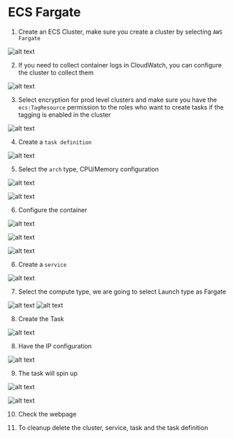 # ECS Fargate

1. Create an ECS Cluster, make sure you create a cluster by selecting `AWS Fargate`

![alt text](images/fargate-1.png)

2. If you need to collect container logs in CloudWatch, you can configure the cluster to collect them


![alt text](images/fargate-2.png)

3. Select encryption for prod level clusters and make sure you have the `ecs:TagResource` permission to the roles who want to create tasks if the tagging is enabled in the cluster


![alt text](images/fargate-3.png)


4. Create a `task definition`

![alt text](images/fargate-4.png)

5. Select the `arch` type, CPU/Memory configuration

![alt text](images/fargate-5.png)


![alt text](images/fargate-6.png)

6. Configure the container

![alt text](images/fargate-7.png)

![alt text](images/fargate-8.png)

![alt text](images/fargate-9.png)

6. Create a `service`

![alt text](images/fargate-10.png)

7. Select the compute type, we are going to select Launch type as Fargate

![alt text](images/fargate-11.png)
![alt text](images/fargate-12.png)


8. Create the Task

![alt text](images/fargate-13.png)

8. Have the IP configuration

![alt text](images/fargate-14.png)

9. The task will spin up

![alt text](images/fargate-15.png)

![alt text](images/fargate-16.png)

10. Check the webpage

11. To cleanup delete the cluster, service, task and the task definition
